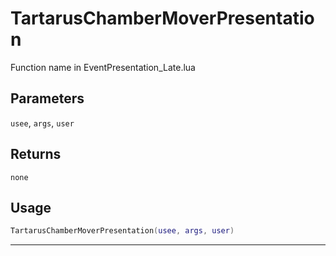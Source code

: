 # TartarusChamberMoverPresentation
Function name in EventPresentation_Late.lua
## Parameters
`usee`, `args`, `user`
## Returns
`none`
## Usage
```lua
TartarusChamberMoverPresentation(usee, args, user)
```
---
